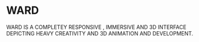 # WARD


WARD IS A COMPLETEY RESPONSIVE , IMMERSIVE AND 3D INTERFACE  DEPICTING HEAVY CREATIVITY AND 3D ANIMATION AND DEVELOPMENT.
